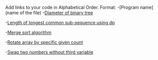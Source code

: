 Add links to your code in Alphabetical Order.
Format: -[Program name](name of the file)
-[Diameter of binary tree](diameterbinarytree.kt)

-[Length of longest common sub-sequence using dp ](longestcommonsubsequence.kt)

-[Merge sort algorithm](mergesort.kt)

-[Rotate array by specific given count](rotatearrayclockwise.kt)

-[Swap two numbers without third variable](swap_numbers_without_third_variable.kt)
